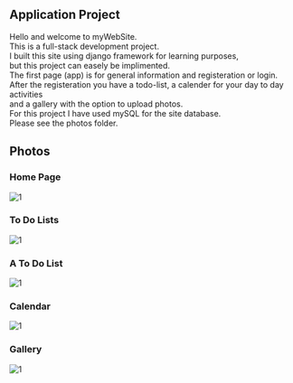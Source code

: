 ## Application Project

Hello and welcome to myWebSite.   
This is a full-stack development project.  
I built this site using django framework for learning purposes,  
but this project can easely be implimented.  
The first page (app) is for general information and registeration or login.  
After the registeration you have a todo-list, a calender for your day to day activities   
and a gallery with the option to upload photos.  
For this project I have used mySQL for the site database.  
Please see the photos folder.  

## Photos

### Home Page
![1](https://user-images.githubusercontent.com/81361291/197796999-b4d2b928-2776-4958-920d-76e5d3b62e88.PNG)

### To Do Lists
![1](https://user-images.githubusercontent.com/81361291/197798089-e95c448a-2063-478a-ae49-6ca9367b954e.PNG)

### A To Do List
![1](https://user-images.githubusercontent.com/81361291/197798320-bb4c46e3-3d54-420f-a212-06fab6b89dd4.PNG)

### Calendar
![1](https://user-images.githubusercontent.com/81361291/197798988-69faab47-63a1-4b82-bdde-675d4f1324b5.PNG)

### Gallery
![1](https://user-images.githubusercontent.com/81361291/197799387-3a2fd6fe-e27d-497b-bde5-0cd219b47fed.PNG)
